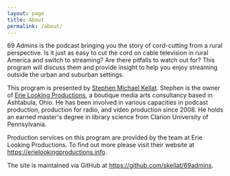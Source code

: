 ```yaml
---
layout: page
title: About
permalink: /about/
---
```


69 Admins is the podcast bringing you the story of cord-cutting from a rural perspective.  Is it just as easy to cut the cord on cable television in rural America and switch to streaming?  Are there pitfalls to watch out for?  This program will discuss them and provide insight to help you enjoy streaming outside the urban and suburban settings.

This program is presented by [Stephen Michael Kellat](https://kellat.me/).  Stephen is the owner of [Erie Looking Productions](https://erielookingproductions.info/), a boutique media arts consultancy based in Ashtabula, Ohio.  He has been involved in various capacities in podcast production, production for radio, and video production since 2008.  He holds an earned master's degree in library science from Clarion University of Pennsylvania.

Production services on this program are provided by the team at Erie Looking Productions.  To find out more please visit their website at <https://erielookingproductions.info>.

The site is maintained via GitHub at <https://github.com/skellat/69admins>.
